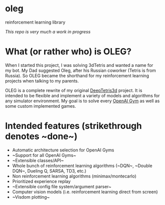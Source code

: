 # oleg
reinforcement learning library

*This repo is very much a work in progress*

# What (or rather who) is OLEG?
When I started this project, I was solving 3dTetris and wanted a name for my bot. My Dad suggested Oleg, after his Russian
coworker (Tetris is from Russia). So OLEG became the shorthand for my reinforcement learning projects when talking to my parents.

OLEG is a complete rewrite of my original [DeepTetris3d](https://github.com/PSZehnder/DeepTetris3d) project. It is intended to be flexible and implement a variety of models and algorithms for any simulator environment. My goal is to solve every [OpenAI Gym](https://gym.openai.com/) as well as some custom implemented games.

# Intended features (strikethrough denotes ~done~)
+ Automatic architecture selection for OpenAI Gyms
+ ~Support for all OpenAI Gyms~
+ ~Extensible classes/API~
+ Whole bunch of reinforcement learning algorithms (~DQN~, ~Double DQN~, Dueling Q, SARSA, TD3, etc.)
+ Non reinforcement learning algorithms (minimax/montecarlo)
+ Prioritized experience replay
+ ~Extensible config file system/argument parser~
+ Computer vision models (i.e. reinforcement learning direct from screen)
+ ~Visdom plotting~
